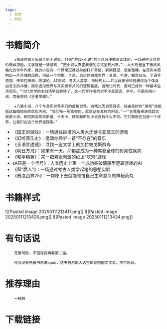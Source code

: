 ```yaml
---
tags:
  - 文学
  - 科幻
---
```

# 书籍简介

```
    ★鬼马作家大头马全新小说集，打造“游戏×小说”的全息沉浸式阅读体验，一场通往异世界的奇异探险。文学就是一场游戏，“把小说以真正表演的方式呈现出来。”——大头马是当下极具风格化的青年作家，她的小说有一个异常斑斓驳杂的打开界面。新颖怪诞，想象驰骋，在现实中另构出一片异域的茂野，创造一个完整、全息、自洽的游戏世界：桌游、手游、概念音乐、全语言透镜、传染性疾病、阴谋论、AI测试、考古人类学、神秘药丸……并以此反思科技爆炸与个体自由意志的冲撞，揭示虚拟世界与真实世界共同的逻辑基底。游戏化时代，游戏已成为一种基本生活现实。“当代文学的主战场早就转移了，这一代写作者的对手不是莫言、余华，不是网络小说，而是游戏《王者荣耀》。”

    ★八篇小说，八个与真实世界平行的虚拟世界。游戏比历史更真实，经由高妙的“游戏”技能抵达幽暗错综的现实内核。“我们唯一所能做的，就是站在真相的附近。”——“在我看来游戏其实就是小说，和陀斯妥耶夫斯基、卡夫卡、博尔赫斯的小说没有什么不同。它们都是在创造一个世界，让我们在这个世界里探索。”
```

- 《国王的游戏》：一场通往巨塔的人类大迁徙与亚瑟王的游戏
- 《幻听音乐史》：邀请你聆听一首“不存在”的音乐
- 《全语言透镜》：寻找一座文学上的加拉帕戈斯群岛
- 《明日方舟》：如果有一天，抑郁症成为一种席卷全球的传染性疾病
- 《和平精英》：来一把紧张刺激的纸上“吃鸡”游戏
- 《A只是一个代号》：人类历史上第一个成功突破情感型逻辑游戏的AI
- 《释“赝人”》：一场通过考古人类学起笔的思想实验
- 《赛洛西宾25》：一颗吃下去就能顿悟自己生命意义的神秘药丸

# 书籍样式
![[Pasted image 20250111213417.png]]
![[Pasted image 20250111213426.png]]
![[Pasted image 20250111213434.png]]


# 有句话说

```
    乏善可陈，不值得我再看第二遍。

    怪我没有先看书再做epub，这书居然能入选宝珀理想国文学奖，不可思议。
```

# 推荐理由

```
    一般般
```

# 下载链接